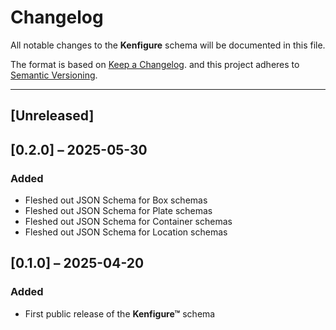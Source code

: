 # Changelog

All notable changes to the **Kenfigure** schema will be documented in this file.

The format is based on [Keep a Changelog](https://keepachangelog.com/en/1.0.0/).
and this project adheres to [Semantic Versioning](https://semver.org/spec/v2.0.0.html).

---

## [Unreleased]



## [0.2.0] – 2025-05-30

### Added
- Fleshed out JSON Schema for Box schemas
- Fleshed out JSON Schema for Plate schemas
- Fleshed out JSON Schema for Container schemas
- Fleshed out JSON Schema for Location schemas

## [0.1.0] – 2025-04-20

### Added
- First public release of the **Kenfigure™** schema
